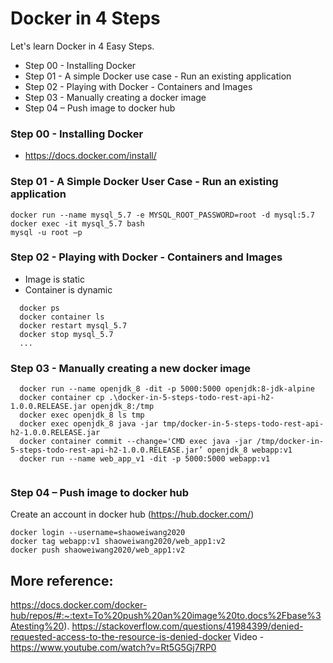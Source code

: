 # Docker in 4 Steps

Let's learn Docker in 4 Easy Steps. 


- Step 00 - Installing Docker
- Step 01 - A simple Docker use case - Run an existing application
- Step 02 - Playing with Docker - Containers and Images
- Step 03 - Manually creating a docker image
- Step 04 – Push image to docker hub


### Step 00 - Installing Docker

- https://docs.docker.com/install/

### Step 01 - A Simple Docker User Case - Run an existing application


```
docker run --name mysql_5.7 -e MYSQL_ROOT_PASSWORD=root -d mysql:5.7 
docker exec -it mysql_5.7 bash
mysql -u root –p
```



### Step 02 - Playing with Docker - Containers and Images

- Image is static
- Container is dynamic

```
  docker ps
  docker container ls
  docker restart mysql_5.7
  docker stop mysql_5.7
  ...
```


### Step 03 - Manually creating a new docker image


```
  docker run --name openjdk_8 -dit -p 5000:5000 openjdk:8-jdk-alpine
  docker container cp .\docker-in-5-steps-todo-rest-api-h2-1.0.0.RELEASE.jar openjdk_8:/tmp
  docker exec openjdk_8 ls tmp
  docker exec openjdk_8 java -jar tmp/docker-in-5-steps-todo-rest-api-h2-1.0.0.RELEASE.jar
  docker container commit --change='CMD exec java -jar /tmp/docker-in-5-steps-todo-rest-api-h2-1.0.0.RELEASE.jar’ openjdk_8 webapp:v1
  docker run --name web_app_v1 -dit -p 5000:5000 webapp:v1


```


### Step 04 – Push image to docker hub

Create an account in docker hub (https://hub.docker.com/)

```
docker login --username=shaoweiwang2020
docker tag webapp:v1 shaoweiwang2020/web_app1:v2 
docker push shaoweiwang2020/web_app1:v2
```

## More reference:
https://docs.docker.com/docker-hub/repos/#:~:text=To%20push%20an%20image%20to,docs%2Fbase%3Atesting%20).
https://stackoverflow.com/questions/41984399/denied-requested-access-to-the-resource-is-denied-docker
Video - https://www.youtube.com/watch?v=Rt5G5Gj7RP0


